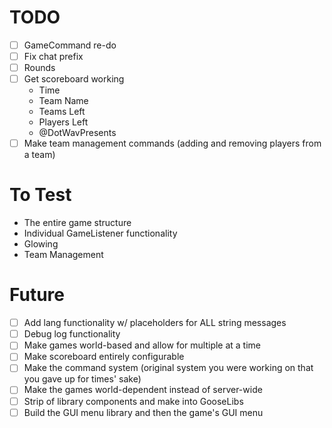 # TODO
- [ ] GameCommand re-do
- [ ] Fix chat prefix
- [ ] Rounds
- [ ] Get scoreboard working
  - Time
  - Team Name
  - Teams Left
  - Players Left
  - @DotWavPresents
- [ ] Make team management commands (adding and removing players from a team)

# To Test
- The entire game structure
- Individual GameListener functionality
- Glowing
- Team Management

# Future
- [ ] Add lang functionality w/ placeholders for ALL string messages
- [ ] Debug log functionality
- [ ] Make games world-based and allow for multiple at a time
- [ ] Make scoreboard entirely configurable
- [ ] Make the command system (original system you were working on that you gave up for times' sake)
- [ ] Make the games world-dependent instead of server-wide
- [ ] Strip of library components and make into GooseLibs
- [ ] Build the GUI menu library and then the game's GUI menu
